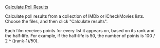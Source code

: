 [Calculate Poll Results](https://michaelf314.github.io/calculate-poll-results/)

Calculate poll results from a collection of IMDb or iCheckMovies lists. Choose the files, and then click "Calculate results".

Each film receives points for every list it appears on, based on its rank and the half-life. For example, if the half-life is 50, the number of points is 100 / 2 ^ ((rank-1)/50).